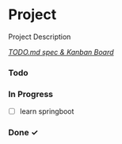 # Project

Project Description

<em>[TODO.md spec & Kanban Board](https://bit.ly/3fCwKfM)</em>

### Todo


### In Progress

- [ ] learn springboot  

### Done ✓


